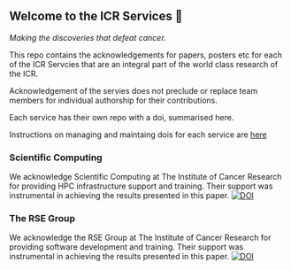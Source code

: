 ## Welcome to the ICR Services 👋
*Making the discoveries that defeat cancer.*

This repo contains the acknowledgements for papers, posters etc for each of the ICR Servcies that are an integral part of the world class research of the ICR.

Acknowledgement of the servies does not preclude or replace team members for individual authorship for their contributions.

Each service has their own repo with a doi, summarised here.

Instructions on managing and maintaing dois for each service are [here](https://github.com/ICR-Services/Instructions)

### Scientific Computing
We acknowledge Scientific Computing at The Institute of Cancer Research for providing HPC infrastructure support and training. Their support was instrumental in achieving the results presented in this paper.  [![DOI](https://zenodo.org/badge/755024392.svg)](https://zenodo.org/doi/10.5281/zenodo.10640287)



### The RSE Group
We acknowledge the RSE Group at The Institute of Cancer Research for providing software development and training. Their support was instrumental in achieving the results presented in this paper.  [![DOI](https://zenodo.org/badge/755024489.svg)](https://zenodo.org/doi/10.5281/zenodo.10638989) 



